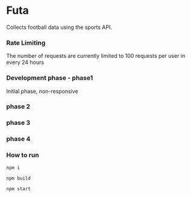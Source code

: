 # Futa
Collects football data using the sports API.

### Rate Limiting 
The number of requests are currently limited to 100 requests per user in every 24 hours 

### Development phase - phase1
Initial phase, non-responsive 

### phase 2
### phase 3
### phase 4

### How to run
```
npm i
```
```
npm build 
```
```
npm start
```

